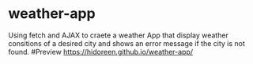# weather-app
Using fetch and AJAX to craete a weather App that display weather consitions of a desired city and shows an error message if the city is not found.
#Preview 
https://hidoreen.github.io/weather-app/
